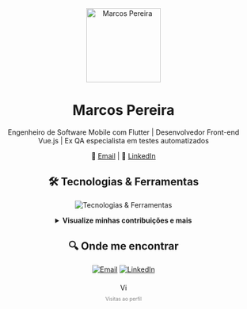 <div align="center">
    <img src="https://www.icegif.com/wp-content/uploads/2023/09/icegif-595.gif" width="150" alt="Marcos Pereira" />
</div>

<h1 align="center">Marcos Pereira</h1>

<p align="center">
     Engenheiro de Software Mobile com Flutter | Desenvolvedor Front-end Vue.js | Ex QA especialista em testes automatizados
</p>

<p align="center">
    📧 <a href="mailto:marcosvpsousa01@gmail.com">Email</a> |
    🔗 <a href="https://www.linkedin.com/in/marcospereira2/">LinkedIn</a>
</p>

<h2 align="center">🛠 Tecnologias & Ferramentas</h2>
<p align="center">
    <img src="https://skillicons.dev/icons?i=flutter,dart,vue,ts,js,css,html,git,cypress&theme=dark" alt="Tecnologias & Ferramentas" />
</p>

<details align="center">
    <summary><b>Visualize minhas contribuições e mais</b></summary>
    <img src="https://github-readme-stats.vercel.app/api?username=MarcosPereira1&show_icons=true&theme=vue-dark" alt="GitHub Stats" />
    <img src="https://github-readme-stats.vercel.app/api/top-langs/?username=MarcosPereira1&theme=vue-dark&layout=compact" alt="Most Used Languages" />
</details>

<h2 align="center">🔍 Onde me encontrar</h2>
<p align="center">
    <a href="mailto:marcosvpsousa01@gmail.com"><img src="https://img.shields.io/badge/Email-D14836?style=for-the-badge&logo=gmail&logoColor=white" alt="Email" /></a>
    <a href="https://www.linkedin.com/in/marcospereira2/"><img src="https://img.shields.io/badge/LinkedIn-0077B5?style=for-the-badge&logo=linkedin&logoColor=white" alt="LinkedIn" /></a>
</p>

<div align="center" style="margin-top:20px;">
    <img src="https://profile-counter.glitch.me/{MarcosPereira1}/count.svg" alt="Visitas ao perfil" height="15" />
    <p style="font-size:10px; color:grey;">Visitas ao perfil</p>
</div>
